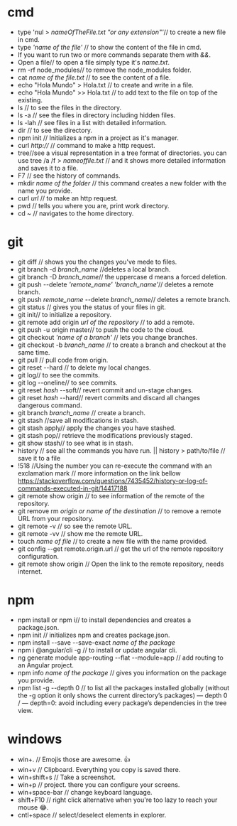 # cmd

  * type 'nul > *nameOfTheFile.txt "or any extension"'*// to create a new file in cmd.
  * type *'name of the file'* // to show the content of the file in cmd.
  * If you want to run two or more commands separate them with *&&*.
  * Open a file// to open a file simply type it's *name.txt*.
  * rm -rf node_modules// to remove the node_modules folder.
  * cat *name of the file.txt* // to see the content of a file.
  * echo "Hola Mundo" > Hola.txt // to create and write in a file.
  * echo "Hola Mundo" >> Hola.txt // to add text to the file on top of the existing.
  * ls // to see the files in the directory.
  * ls -a // see the files in directory including hidden files.
  * ls -lah // see files in a list with detailed information.
  * dir // to see the directory.
  * npm init // Initializes a npm in a project as it's manager.
  * curl *http://* // command to make a http request.
  * tree//see a visual representation in a tree format of directories. you can use tree /a /f > *nameoffile.txt* // and it shows more detailed information and saves it to a file.
  * F7 // see the history of commands.
  * mkdir *name of the folder* // this command creates a new folder with the name you provide.
  * curl *url* // to make an http request.
  * pwd // tells you where you are, print work directory.
  * cd ~ // navigates to the home directory.

# git

  * git diff // shows you the changes you've mede to files.
  * git branch -d *branch_name* //deletes a local branch.
  * git branch -D *branch_name*// the uppercase d means a forced deletion.
  * git push --delete *'remote_name'*  *'branch_name'*// deletes a remote branch.
  * git push *remote_name* --delete *branch_name*// deletes a remote branch.
  * git status // gives you the status of your files in git.
  * git init// to initialize a repository.
  * git remote add origin *url of the repository* // to add a remote.
  * git push -u origin master// to push the code to the cloud.
  * git checkout *'name of a branch'* // lets you change branches.
  * git checkout -b *branch_name* // to create a branch and checkout at the same time.
  * git pull // pull code from origin.
  * git reset --hard // to delete my local changes.
  * git log// to see the commits.
  * git log --oneline// to see commits.
  * git reset *hash* --soft// revert commit and un-stage changes.
  * git reset *hash* --hard// revert commits and discard all changes dangerous command.
  * git branch *branch_name* // create a branch.
  * git stash //save all modifications in stash.
  * git stash apply// apply the changes you have stashed.
  * git stash pop// retrieve the modifications previously staged.
  * git show stash// to see what is in stash.
  * history // see all the commands you have run. || history > path/to/file // save it to a file
  * !518 //Using the number you can re-execute the command with an exclamation mark // more information on the link bellow 
  https://stackoverflow.com/questions/7435452/history-or-log-of-commands-executed-in-git/14417188
  * git remote show origin // to see information of the remote of the repository.
  * git remove rm *origin or name of the destination* // to remove a remote URL from your repository.
  * git remote -v // so see the remote URL.
  * git remote -vv // show me the remote URL.
  * touch *name of file* // to create a new file with the name provided.
  * git config --get remote.origin.url // get the url of the remote repository configuration.
  * git remote show origin // Open the link to the remote repository, needs internet.
  
# npm

  * npm install or npm i// to install dependencies and creates a package.json.
  * npm init // initializes npm and creates package.json.
  * npm install --save --save-exact *name of the package*
  * npm i @angular/cli -g // to install or update angular cli.
  * ng generate module app-routing --flat --module=app // add routing to an Angular project.
  * npm info *name of the package* // gives you information on the package you provide.
  * npm list -g --depth 0 // to list all the packages installed globally (without the -g option it only shows the current directory’s packages) — depth 0 / — depth=0: avoid including every package’s dependencies in the tree view.

# windows

  * win+. // Emojis those are awesome. 👍
  * win+v // Clipboard. Everything you copy is saved there.
  * win+shift+s // Take a screenshot.
  * win+p // project. there you can configure your screens.
  * win+space-bar // change keyboard language.
  * shift+F10 // right click alternative when you're too lazy to reach your mouse 😂.
  * cntl+space // select/deselect elements in explorer.
